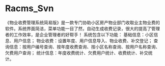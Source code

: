 # Racms_Svn
 《物业收费管理系统简易版》是一款专门协助小区房产物业部门收取业主物业费的软件。系统界面简洁，菜单功能一目了然，自动生成收费记录，很大的提高了管理者的工作效率，是企业管理者的好帮手！ 系统包含以下功能： 基础信息：小区信息、用户信息； 物业收费：设置年度、用户信息导入、物业收费、补交登记； 查询信息：按用户编号查询、按年度收费查询、按小区名称查询、按用户名称查询、欠费用户查询； 统计信息：年度收费统计、欠费用户统计、收费统计、补交统计。
